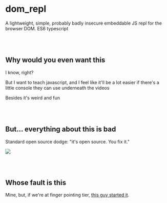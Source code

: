 # dom_repl
A lightweight, simple, probably badly insecure embeddable JS repl for the browser DOM.  ES6 typescript

<br/><br/>

## Why would you even want this
I know, right?

But I want to teach javascript, and I feel like it'll be a lot easier if there's a little console they can use underneath the videos

Besides it's weird and fun

<br/><br/>

## But... everything about this is bad
Standard open source dodge: "it's open source.  You fix it."

![](https://user-images.githubusercontent.com/77482/48872422-dbea1680-ed9d-11e8-92db-dcd8c529f21f.png)

<br/><br/>

## Whose fault is this
Mine, but, if we're at finger pointing tier, [this guy started it](https://gist.github.com/tlrobinson/1261720).
